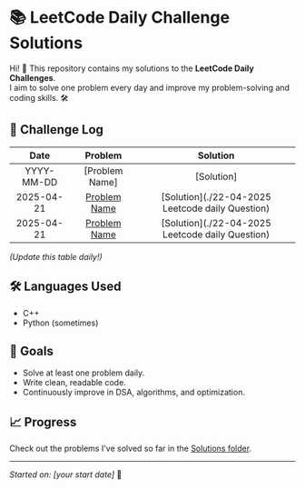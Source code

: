 # 📚 LeetCode Daily Challenge Solutions

Hi! 👋 This repository contains my solutions to the **LeetCode Daily Challenges**.  
I aim to solve one problem every day and improve my problem-solving and coding skills. 🛠️

## 📅 Challenge Log

| Date | Problem | Solution |
| :--: | :-----: | :------: |
| YYYY-MM-DD | [Problem Name] | [Solution] |
| 2025-04-21 | [Problem Name](https://leetcode.com/problems/count-the-hidden-sequences/description/) | [Solution](./22-04-2025 Leetcode daily Question) |
| 2025-04-21 | [Problem Name](https://leetcode.com/problems/count-the-number-of-ideal-arrays/description/]) | [Solution](./22-04-2025 Leetcode daily Question) |

_(Update this table daily!)_

## 🛠️ Languages Used
- C++
- Python (sometimes)

## 🚀 Goals
- Solve at least one problem daily.
- Write clean, readable code.
- Continuously improve in DSA, algorithms, and optimization.

## 📈 Progress
Check out the problems I've solved so far in the [Solutions folder](./Solutions).

---

_Started on: [your start date]_ 🚀
